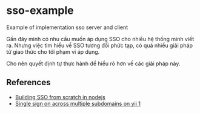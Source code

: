 # sso-example
Example of implementation sso server and client

Gần đây mình có nhu cầu muốn áp dụng SSO cho nhiều hệ thống mình viết ra.
Nhưng việc tìm hiểu về SSO tương đối phức tạp, có quá nhiều giải pháp từ giao thức cho tới phạm vi áp dụng.

Cho nên quyết định tự thực hành để hiểu rõ hơn về các giải pháp này.

## References

* [Building SSO from scratch in nodejs](https://codeburst.io/building-a-simple-single-sign-on-sso-server-and-solution-from-scratch-in-node-js-ea6ee5fdf340)
* [Single sign on across multiple subdomains on yii 1](https://www.yiiframework.com/wiki/135/single-sign-on-across-multiple-subdomains)